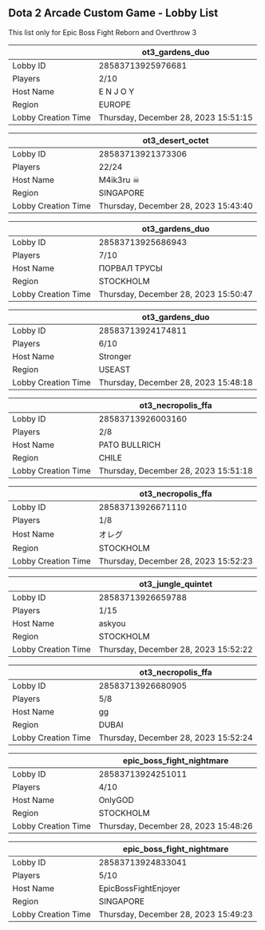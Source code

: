 ## Dota 2 Arcade Custom Game - Lobby List

This list only for Epic Boss Fight Reborn and Overthrow 3

|  | ot3_gardens_duo |
| ------ | ------ |
| Lobby ID | 28583713925976681 |
| Players | 2/10 |
| Host Name | E N J O Y |
| Region | EUROPE |
| Lobby Creation Time | Thursday, December 28, 2023 15:51:15 |


|  | ot3_desert_octet |
| ------ | ------ |
| Lobby ID | 28583713921373306 |
| Players | 22/24 |
| Host Name | M4ik3ru ☠ |
| Region | SINGAPORE |
| Lobby Creation Time | Thursday, December 28, 2023 15:43:40 |


|  | ot3_gardens_duo |
| ------ | ------ |
| Lobby ID | 28583713925686943 |
| Players | 7/10 |
| Host Name | ПОРВАЛ ТРУСЫ |
| Region | STOCKHOLM |
| Lobby Creation Time | Thursday, December 28, 2023 15:50:47 |


|  | ot3_gardens_duo |
| ------ | ------ |
| Lobby ID | 28583713924174811 |
| Players | 6/10 |
| Host Name | Stronger |
| Region | USEAST |
| Lobby Creation Time | Thursday, December 28, 2023 15:48:18 |


|  | ot3_necropolis_ffa |
| ------ | ------ |
| Lobby ID | 28583713926003160 |
| Players | 2/8 |
| Host Name | PATO BULLRICH |
| Region | CHILE |
| Lobby Creation Time | Thursday, December 28, 2023 15:51:18 |


|  | ot3_necropolis_ffa |
| ------ | ------ |
| Lobby ID | 28583713926671110 |
| Players | 1/8 |
| Host Name | オレグ |
| Region | STOCKHOLM |
| Lobby Creation Time | Thursday, December 28, 2023 15:52:23 |


|  | ot3_jungle_quintet |
| ------ | ------ |
| Lobby ID | 28583713926659788 |
| Players | 1/15 |
| Host Name | askyou |
| Region | STOCKHOLM |
| Lobby Creation Time | Thursday, December 28, 2023 15:52:22 |


|  | ot3_necropolis_ffa |
| ------ | ------ |
| Lobby ID | 28583713926680905 |
| Players | 5/8 |
| Host Name | gg |
| Region | DUBAI |
| Lobby Creation Time | Thursday, December 28, 2023 15:52:24 |


|  | epic_boss_fight_nightmare |
| ------ | ------ |
| Lobby ID | 28583713924251011 |
| Players | 4/10 |
| Host Name | OnlyGOD |
| Region | STOCKHOLM |
| Lobby Creation Time | Thursday, December 28, 2023 15:48:26 |


|  | epic_boss_fight_nightmare |
| ------ | ------ |
| Lobby ID | 28583713924833041 |
| Players | 5/10 |
| Host Name | EpicBossFightEnjoyer |
| Region | SINGAPORE |
| Lobby Creation Time | Thursday, December 28, 2023 15:49:23 |


